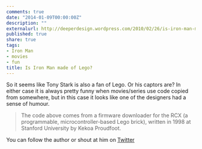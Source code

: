 ```yaml
---
comments: true
date: "2014-01-09T00:00:00Z"
description: ""
externalurl: http://deeperdesign.wordpress.com/2010/02/26/is-iron-man-made-of-lego/
published: true
share: true
tags:
- Iron Man
- movies
- fun
title: Is Iron Man made of Lego?
---
```


So it seems like Tony Stark is also a fan of Lego. Or his captors are? In either case it is always pretty funny when movies/series use code copied from somewhere, but in this case it looks like one of the designers had a sense of humour.

> The code above comes from a firmware downloader for the RCX (a programmable, microcontroller-based Lego brick), written in 1998 at Stanford University by Kekoa Proudfoot.

You can follow the author or shout at him on [Twitter](https://twitter.com/abijango)